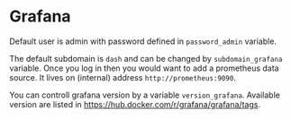 # Grafana

Default user is admin with password defined in `password_admin` variable.

The default subdomain is `dash` and can be changed by `subdomain_grafana`
variable. Once you log in then you would want to add a prometheus data source.
It lives on (internal) address `http://prometheus:9090`.

You can controll grafana version by a variable `version_grafana`. Available version
are listed in https://hub.docker.com/r/grafana/grafana/tags.
